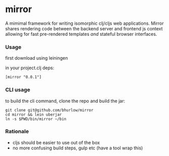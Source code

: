 # mirror

A mimimal framework for writing isomorphic clj/cljs web applications. Mirror shares rendering code between the backend server and frontend js context allowing for fast pre-rendered templates *and* stateful browser interfaces.

### Usage

first download using leiningen
 
in your project.clj deps:

```
[mirror "0.0.1"]
```

### CLI usage

to build the cli command, clone the repo and build the jar:

```
git clone git@github.com/bhurlow/mirror
cd mirror && lein uberjar
ln -s $PWD/bin/mirror ~/bin
```

### Rationale

- cljs should be easier to use out of the box 
- no more confusing build steps, gulp etc (have a tool wrap this)

